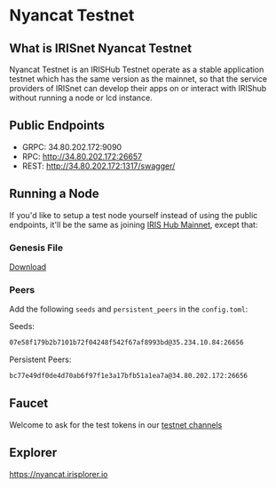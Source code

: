 # Nyancat Testnet

## What is IRISnet Nyancat Testnet

Nyancat Testnet is an IRISHub Testnet operate as a stable application testnet which has the same version as the mainnet, so that the service providers of IRISnet can develop their apps on or interact with IRIShub without running a node or lcd instance. 

## Public Endpoints

- GRPC: 34.80.202.172:9090
- RPC: http://34.80.202.172:26657
- REST: http://34.80.202.172:1317/swagger/

## Running a Node

If you'd like to setup a test node yourself instead of using the public endpoints, it'll be the same as joining [IRIS Hub Mainnet](https://stage.irisnet.org/docs/get-started/mainnet.html), except that:

### Genesis File

[Download](https://github.com/irisnet/testnets/raw/master/nyancat/config/genesis.json)

### Peers

Add the following `seeds` and `persistent_peers` in the `config.toml`:

Seeds:

```bash
07e58f179b2b7101b72f04248f542f67af8993bd@35.234.10.84:26656
```

Persistent Peers:

```bash
bc77e49df0de4d70ab6f97f1e3a17bfb51a1ea7a@34.80.202.172:26656
```

## Faucet

Welcome to ask for the test tokens in our [testnet channels](https://discord.gg/9cSt7MX2fn)

## Explorer

<https://nyancat.irisplorer.io>

